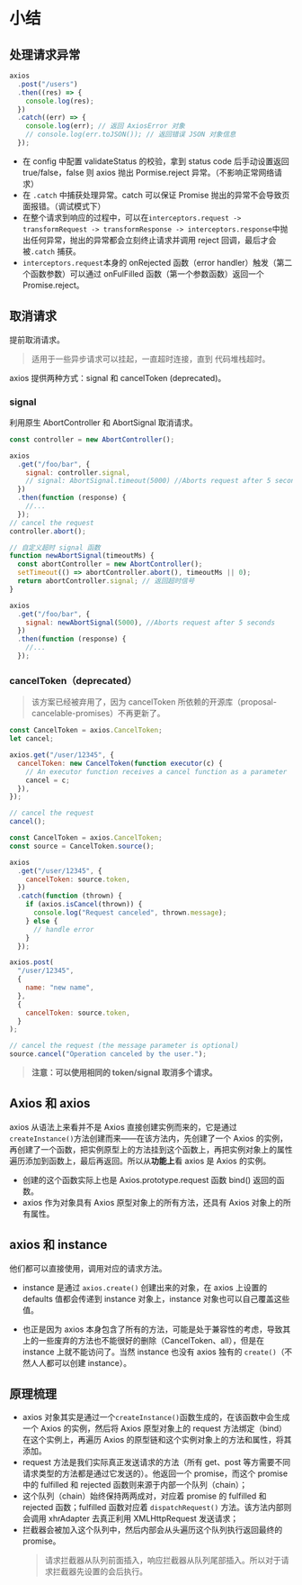 # 小结

## 处理请求异常

```js
axios
  .post("/users")
  .then((res) => {
    console.log(res);
  })
  .catch((err) => {
    console.log(err); // 返回 AxiosError 对象
    // console.log(err.toJSON()); // 返回错误 JSON 对象信息
  });
```

- 在 config 中配置 validateStatus 的校验，拿到 status code 后手动设置返回 true/false，false 则 axios 抛出 Pormise.reject 异常。（不影响正常网络请求）
- 在 `.catch` 中捕获处理异常。catch 可以保证 Promise 抛出的异常不会导致页面报错。（调试模式下）
- 在整个请求到响应的过程中，可以在`interceptors.request -> transformRequest -> transformResponse -> interceptors.response`中抛出任何异常，抛出的异常都会立刻终止请求并调用 reject 回调，最后才会被`.catch` 捕获。
- `interceptors.request`本身的 onRejected 函数（error handler）触发（第二个函数参数）可以通过 onFulFilled 函数（第一个参数函数）返回一个 Promise.reject。

## 取消请求

提前取消请求。

> 适用于一些异步请求可以挂起，一直超时连接，直到 代码堆栈超时。

axios 提供两种方式：signal 和 cancelToken (deprecated)。

### signal

利用原生 AbortController 和 AbortSignal 取消请求。

```js
const controller = new AbortController();

axios
  .get("/foo/bar", {
    signal: controller.signal,
    // signal: AbortSignal.timeout(5000) //Aborts request after 5 seconds
  })
  .then(function (response) {
    //...
  });
// cancel the request
controller.abort();
```

```js
// 自定义超时 signal 函数
function newAbortSignal(timeoutMs) {
  const abortController = new AbortController();
  setTimeout(() => abortController.abort(), timeoutMs || 0);
  return abortController.signal; // 返回超时信号
}

axios
  .get("/foo/bar", {
    signal: newAbortSignal(5000), //Aborts request after 5 seconds
  })
  .then(function (response) {
    //...
  });
```

### cancelToken（deprecated）

> 该方案已经被弃用了，因为 cancelToken 所依赖的开源库（proposal-cancelable-promises）不再更新了。

```js
const CancelToken = axios.CancelToken;
let cancel;

axios.get("/user/12345", {
  cancelToken: new CancelToken(function executor(c) {
    // An executor function receives a cancel function as a parameter
    cancel = c;
  }),
});

// cancel the request
cancel();
```

```js
const CancelToken = axios.CancelToken;
const source = CancelToken.source();

axios
  .get("/user/12345", {
    cancelToken: source.token,
  })
  .catch(function (thrown) {
    if (axios.isCancel(thrown)) {
      console.log("Request canceled", thrown.message);
    } else {
      // handle error
    }
  });

axios.post(
  "/user/12345",
  {
    name: "new name",
  },
  {
    cancelToken: source.token,
  }
);

// cancel the request (the message parameter is optional)
source.cancel("Operation canceled by the user.");
```

> **注意：可以使用相同的 token/signal 取消多个请求。**

## Axios 和 axios

axios 从语法上来看并不是 Axios 直接创建实例而来的，它是通过 `createInstance()`方法创建而来——在该方法内，先创建了一个 Axios 的实例，再创建了一个函数，把实例原型上的方法挂到这个函数上，再把实例对象上的属性遍历添加到函数上，最后再返回。所以从**功能上**看 axios 是 Axios 的实例。

- 创建的这个函数实际上也是 Axios.prototype.request 函数 bind() 返回的函数。
- axios 作为对象具有 Axios 原型对象上的所有方法，还具有 Axios 对象上的所有属性。

## axios 和 instance

他们都可以直接使用，调用对应的请求方法。

- instance 是通过 `axios.create()` 创建出来的对象，在 axios 上设置的 defaults 值都会传递到 instance 对象上，instance 对象也可以自己覆盖这些值。

- 也正是因为 axios 本身包含了所有的方法，可能是处于兼容性的考虑，导致其上的一些废弃的方法也不能很好的删除（CancelToken、all），但是在 instance 上就不能访问了。当然 instance 也没有 axios 独有的 `create()`（不然人人都可以创建 instance）。

## 原理梳理

- axios 对象其实是通过一个`createInstance()`函数生成的，在该函数中会生成一个 Axios 的实例，然后将 Axios 原型对象上的 request 方法绑定（bind）在这个实例上，再遍历 Axios 的原型链和这个实例对象上的方法和属性，将其添加。
- request 方法是我们实际真正发送请求的方法（所有 get、post 等方需要不同请求类型的方法都是通过它发送的）。他返回一个 promise，而这个 promise 中的 fulfilled 和 rejected 函数则来源于内部一个队列（chain）；
- 这个队列（chain）始终保持两两成对，对应着 promise 的 fulfilled 和 rejected 函数；fulfilled 函数对应着 `dispatchRequest()` 方法。该方法内部则会调用 xhrAdapter 去真正利用 XMLHttpRequest 发送请求；
- 拦截器会被加入这个队列中，然后内部会从头遍历这个队列执行返回最终的 promise。
  > 请求拦截器从队列前面插入，响应拦截器从队列尾部插入。所以对于请求拦截器先设置的会后执行。

